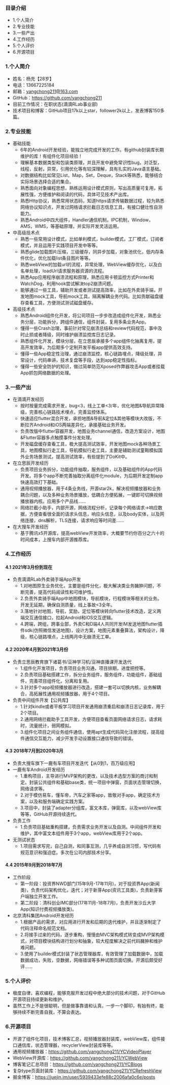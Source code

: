 ### 目录介绍
- 1.个人简介
- 2.专业技能
- 3.一些产出
- 4.工作经历
- 5.个人评价
- 6.开源项目


### 1.个人简介
- 姓名：杨充【28岁】
- 电话：13667225184
- 邮箱：yangchong211@163.com
- GitHub：https://github.com/yangchong211
- 目前工作情况：在职状态(滴滴RLab事业部)
- 技术项目和博客：GitHub项目17k以上star，follower2k以上，发表博客150多篇。


### 2.专业技能
- 基础技能
    - 6年的Android开发经验，能独立地完成开发的工作。有github封装库长期维护的库！有组件化项目经验！
    - 理解基本数据类型和包装类原理，并且开发中避免常识性bug，对泛型，线程，反射，异常，引用优化等有较深理解，具有扎实的Java语言基础。
    - 对数据结构比如常见List，Map，Set，Deque，Stack等熟悉，能够结合实际场景选择合适的集合。
    - 熟悉面向对象编程思想，熟练运用设计模式原则，写出高质量可复用，拓展性强，方便维护和阅读的代码，具体可见技术产出库。
    - 熟悉Http协议，熟悉常用状态码，知道https请求传输数据过程，较为熟悉网络协议知识点，开发过网络请求拦截日志信息工具，有接口健壮性自测能力。
    - 熟悉Android中四大组件，Handler通信机制，IPC机制，Window，AMS，WMS，等基础原理，并实际开发灵活运用。
- 中高级技术点
    - 熟悉一些常用设计模式，比如单利模式，builder模式，工厂模式，订阅者模式，并且运用于实践项目开发中等等。
    - 熟悉glide加载图片压缩，三级缓存，同异步加载，对象池优化，低内存条件优化，优化加载list条目图片等等。
    - 熟悉webView的加载url的流程，异常处理，WebView缓存优化，以及白名单处理，loadUrl请求服务器资源的流程。
    - 熟悉App应用程序崩溃流程和原理，熟悉应用卡顿监控方式Printer和WatchDog，利用hook尝试解决top2崩溃问题。
    - 能够通过一些工具，辅助开发或者测试提高效率，比如在外卖骑手端，开发地图mock工具，导航mock工具，隔离解耦业务代码。比如贡献磁盘缓存查看工具，方便测试测试磁盘缓存。
- 高级技术点
    - 熟悉Android组件化开发，将公司项目一步步改造成组件化开发，熟悉业务分层，功能拆分，跨组件通信，组件封装，复用多条业务App。
    - 懂得一些Crash治理，事前针对常见崩溃总结和review代码规范，事中及时止损或者降级，同时维护崩溃监控库日志记录。
    - 熟悉组件化开发，模块分层，在立思辰承接多个app组件化抽离复用，提高开发效率，为后期多个定制开发平板app提供高效支持。
    - 懂得一些App稳定性治理，通过崩溃监控，核心链路埋点，降级处理，异常设计，代码串讲，技术复盘等手段，达到app稳定性指标。
    - 懂得一些安全防护的知识，做过简单防范Xposed作弊器攻击App或者挂载App抓包网络数据的处理。


### 3.一些产出
- 在滴滴开发经历
    - 按时按量完成需求开发，bug<3，线上工单<3/年，优化地图&导航异常降级，完善核心链路技术埋点，完善监控体系。
    - 快速适应flutter混合开发，承担地图&导航&定位&其他等模块大改版，不断拉齐Android和iOS两端差异化，承接基础业务开发。
    - 负责改版中flutter容器开发，地图业务channel通信，改造方案设计，地图&Flutter容器多点触摸事件分发处理。
    - 开发磁盘缓存查看工具，极大提高测试效率，开发地图mock各种场景工具，地图模拟行走工具，导航模拟行走工具，主要是辅助测试童鞋模拟国外业务场景测试，提高测试效率，有些提到了DoKit中。
- 在立思辰开发经历
    - 负责项目业务拆分，功能组件抽取，服务组件，以及基础组件的App代码开发。将多个app不断完善抽取分离组件化module，为后期开发定制app快速高效打下基础。
    - 通用视频播放器，用于4条业务线，开源star2k，解决视频播放器和业务耦合问题，以及多种业务场景播放，低耦合方便拓展，一键即可切换视频播放器内核。应用多个产品线……
    - 网络拦截小助手，内部开源，网络流程分析，记录每个网络请求->响应数据，方便查看很全面的请求头信息，响应头信息，以及body实体，以及网络连接，dns解析，TLS连接，请求响应等时间差……
- 在大搜车开发经历
    - 基于腾讯x5开源库，提高webView开发效率，大概要节约你百分之六十的时间成本，上搜车内部开源推荐库。


### 4.工作经历
#### 4.1 2021年3月份到现在
- 负责滴滴RLab外卖骑手端App开发
    - 1.对地图原生业务优化，主要是组件分化，极大解决类业务臃肿问题，不断完善，提高代码阅读性和可维护性。
    - 2.负责外卖骑手端App中地图模块，导航模块，行程模块等相关的业务。开发无延期，确保自测质量，线上事故<3全年。
    - 3.落地针对地图，导航，奖励，定位等模块转向flutter技术改造，定义两端交互通信接口，拉起Android和iOS交互逻辑。
    - 4.跨端，跨组，跨事业部，外卖C和D端4人共同开发IM发送地图flutter插件sdk(仿照微信发送地图)，设计方案，地图元素重叠算法，架构设计，降级，核心链路埋点，上线两月中无崩溃无工单。



#### 4.2 2020年4月到2021年3月份
- 负责立思辰教育旗下诸葛书/豆神学习机/豆神直播课开发迭代
    - 1.组件化开发项目，负责项目业务沟通，项目排期，进度把控等。
    - 2.负责项目基础搭建工作，拆分业务组件，服务组件，功能组件，基础组件，完善项目组件化，分离和复用。
    - 3.针对多个app视频播放器进行改造，搭建一套可以切换内核，业务解耦合，高拓展性通用视频播放器，用于4个项目。
- 负责中间组件开发【公共库】
    - 1.针对kindle或者平板学习项目开发通用崩溃重启和崩溃日志记录库，用于2个项目。
    - 2.通用网络拦截助手工具开发，方便项目查看页面网络请求日志，请求耗时，流量统计，弱网模拟。
    - 3.组件化项目之间业务组件通信，使用apt生成代码简化注册流程，提高组件通信交互能力，减少开发手动设置接口通信导致的错误。



#### 4.3 2018年7月到2020年3月
- 负责大搜车旗下一鹿有车项目开发迭代【从0到1，百万级应用】
- 一鹿有车Android开发经历
    - 1.重构项目，主导进行MVP架构的更改，以及技术选型方案的商讨和制定。封装公共组件和基础base类，统一项目中弹窗，页面状态管理切换，网络请求等。
    - 2.对于模仿易车，懂车帝，汽车之家等app，致敬对手app，确定技术方案，以及和服务端确定实践方案。
    - 3.项目中，封装了adapter分组库，富文本库，弹窗库，以及webView库等等，GitHub开源持续迭代。
- 负责工作
    - 1.负责项目基础重构搭建，负责需求业务开发以及自测。中间组件开发和维护，其中富文本组件用于3个app，webView库用于2个app。
- 无测试状态
    - 1.项目需求写完，自己自测，和同事互测，几乎养成自测习惯，写代码有规范意识和强迫症。多次在公司内部技术分享。



#### 4.4 2015年9月到2018年7月
- 工作阶段
    - 第一阶段：投资界NWD部门(15年9月-17年11月)，对于投资界App(新闻类)，负责代码架构优化，迭代；对于新芽App(资讯工具类)，负责新芽客户端独立开发工作。
    - 第二阶段：清科创业IMC部分(17年11月-18年7月)，负责开发沙丘大学App(知识付费视频播放类)。
- 北京清科集团Android开发经历
    - 1.根据产品的需求，对应用进行开发和后期的迭代维护，并且逐渐制定了代码注释命名规范文档。
    - 2.将接手过来的代码，逐步重构，慢慢由MVC架构模式转变成MVP架构模式，对项目模块结构进行划分和抽象，较大程度解决之前代码臃肿和维护难问题。
    - 3.使用了builder模式封装了状态管理器库，有效管理了加载数据中，加载数据成功，失败，空数据，网络错误等多种试图页面切换。开源后颇受好评……


### 5.个人评价
- 极度自律，喜欢编程，能够克服开发过程中绝大部分的技术问题，对于GitHub开源项目持续更新和维护。
- 虽然工作上不是很聪明，但是做事靠谱和认真，一步一个脚印，有始有终，能够持续不断完善自我，不算会表达。



### 6.开源项目
- 开源了组件化项目，技术博客汇总，视频播放器封装库，webView库，组件接口通信库，状态管理器，recyclerView封装库等等。
- 通用视频播放器：https://github.com/yangchong211/YCVideoPlayer
- WebView开源库：https://github.com/yangchong211/YCWebView
- 博客笔记汇总项目：https://github.com/yangchong211/YCBlogs
- 复杂type页面封装库：https://github.com/yangchong211/YCRefreshView
- 掘金博客：https://juejin.im/user/5939433efe88c2006afa0c6e/posts



